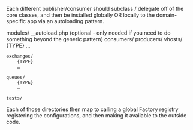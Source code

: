 Each different publisher/consumer should subclass / delegate off of the core classes, and then be installed globally OR locally to the domain-specific app via an autoloading pattern.

modules/
    __autoload.php (optional - only needed if you need to do something beyond the generic pattern)
    consumers/
    producers/
    vhosts/
        {TYPE}
        …
    
    exchanges/
        {TYPE}
        …
    
    queues/
        {TYPE}
        …
    
    tests/

Each of those directories then map to calling a global Factory registry registering the configurations, and then making it available to the outside code.